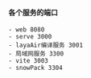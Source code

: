 #### 各个服务的端口
    - web 8080
    - serve 3000
    - layaAir编译服务 3001
    - 局域网服务 3300
    - vite 3003
    - snowPack 3304